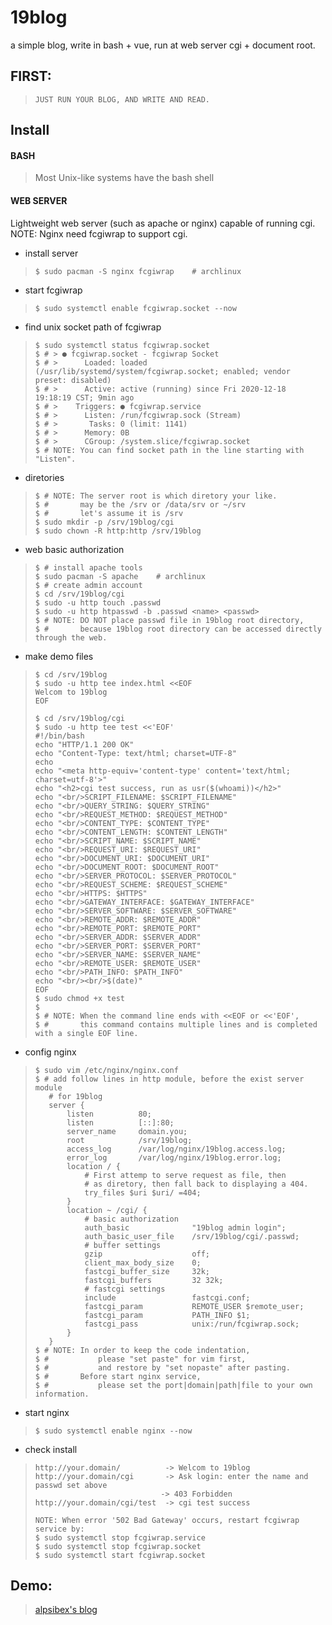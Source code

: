 # 19blog
a simple blog, write in bash + vue, run at web server cgi + document root.

## FIRST:
>`JUST RUN YOUR BLOG, AND WRITE AND READ.`

## Install

#### BASH
>Most Unix-like systems have the bash shell

#### WEB SERVER
Lightweight web server (such as apache or nginx) capable of running cgi.  
NOTE: Nginx need fcgiwrap to support cgi.

- install server
>```shell
>$ sudo pacman -S nginx fcgiwrap    # archlinux
>```
- start fcgiwrap
>```shell
>$ sudo systemctl enable fcgiwrap.socket --now
>```
- find unix socket path of fcgiwrap
>```shell
>$ sudo systemctl status fcgiwrap.socket
>$ # > ● fcgiwrap.socket - fcgiwrap Socket
>$ # >      Loaded: loaded (/usr/lib/systemd/system/fcgiwrap.socket; enabled; vendor preset: disabled)
>$ # >      Active: active (running) since Fri 2020-12-18 19:18:19 CST; 9min ago
>$ # >    Triggers: ● fcgiwrap.service
>$ # >      Listen: /run/fcgiwrap.sock (Stream)
>$ # >       Tasks: 0 (limit: 1141)
>$ # >      Memory: 0B
>$ # >      CGroup: /system.slice/fcgiwrap.socket
>$ # NOTE: You can find socket path in the line starting with "Listen".
>```
- diretories
>```shell
>$ # NOTE: The server root is which diretory your like.
>$ #       may be the /srv or /data/srv or ~/srv
>$ #       let's assume it is /srv
>$ sudo mkdir -p /srv/19blog/cgi
>$ sudo chown -R http:http /srv/19blog
>```
- web basic authorization
>```shell
>$ # install apache tools
>$ sudo pacman -S apache    # archlinux
>$ # create admin account
>$ cd /srv/19blog/cgi
>$ sudo -u http touch .passwd
>$ sudo -u http htpasswd -b .passwd <name> <passwd>
>$ # NOTE: DO NOT place passwd file in 19blog root directory,
>$ #       because 19blog root directory can be accessed directly through the web.       
>```
- make demo files
>```shell
>$ cd /srv/19blog
>$ sudo -u http tee index.html <<EOF
>Welcom to 19blog
>EOF
>
>$ cd /srv/19blog/cgi
>$ sudo -u http tee test <<'EOF'
>#!/bin/bash
>echo "HTTP/1.1 200 OK"
>echo "Content-Type: text/html; charset=UTF-8"
>echo 
>echo "<meta http-equiv='content-type' content='text/html; charset=utf-8'>"
>echo "<h2>cgi test success, run as usr($(whoami))</h2>"
>echo "<br/>SCRIPT_FILENAME: $SCRIPT_FILENAME"
>echo "<br/>QUERY_STRING: $QUERY_STRING"
>echo "<br/>REQUEST_METHOD: $REQUEST_METHOD"
>echo "<br/>CONTENT_TYPE: $CONTENT_TYPE"
>echo "<br/>CONTENT_LENGTH: $CONTENT_LENGTH"
>echo "<br/>SCRIPT_NAME: $SCRIPT_NAME"
>echo "<br/>REQUEST_URI: $REQUEST_URI"
>echo "<br/>DOCUMENT_URI: $DOCUMENT_URI"
>echo "<br/>DOCUMENT_ROOT: $DOCUMENT_ROOT"
>echo "<br/>SERVER_PROTOCOL: $SERVER_PROTOCOL"
>echo "<br/>REQUEST_SCHEME: $REQUEST_SCHEME"
>echo "<br/>HTTPS: $HTTPS"
>echo "<br/>GATEWAY_INTERFACE: $GATEWAY_INTERFACE"
>echo "<br/>SERVER_SOFTWARE: $SERVER_SOFTWARE"
>echo "<br/>REMOTE_ADDR: $REMOTE_ADDR"
>echo "<br/>REMOTE_PORT: $REMOTE_PORT"
>echo "<br/>SERVER_ADDR: $SERVER_ADDR"
>echo "<br/>SERVER_PORT: $SERVER_PORT"
>echo "<br/>SERVER_NAME: $SERVER_NAME"
>echo "<br/>REMOTE_USER: $REMOTE_USER"
>echo "<br/>PATH_INFO: $PATH_INFO"
>echo "<br/><br/>$(date)"
>EOF
>$ sudo chmod +x test
>$
>$ # NOTE: When the command line ends with <<EOF or <<'EOF', 
>$ #       this command contains multiple lines and is completed with a single EOF line.
>```
- config nginx
>```shell
>$ sudo vim /etc/nginx/nginx.conf
>$ # add follow lines in http module, before the exist server module
>    # for 19blog
>    server {
>        listen          80;
>        listen          [::]:80;
>        server_name     domain.you;
>        root            /srv/19blog;
>        access_log      /var/log/nginx/19blog.access.log;
>        error_log       /var/log/nginx/19blog.error.log;
>        location / {
>            # First attemp to serve request as file, then
>            # as diretory, then fall back to displaying a 404.
>            try_files $uri $uri/ =404;
>        }
>        location ~ /cgi/ {
>            # basic authorization
>            auth_basic              "19blog admin login";
>            auth_basic_user_file    /srv/19blog/cgi/.passwd;
>            # buffer settings
>            gzip                    off;
>            client_max_body_size    0;
>            fastcgi_buffer_size     32k;
>            fastcgi_buffers         32 32k;
>            # fastcgi settings
>            include                 fastcgi.conf;
>            fastcgi_param           REMOTE_USER $remote_user;
>            fastcgi_param           PATH_INFO $1;
>            fastcgi_pass            unix:/run/fcgiwrap.sock;
>        }
>    }
>$ # NOTE: In order to keep the code indentation, 
>$ #           please "set paste" for vim first, 
>$ #           and restore by "set nopaste" after pasting.
>$ #       Before start nginx service, 
>$ #           please set the port|domain|path|file to your own information.
>```
- start nginx
>```shell
>$ sudo systemctl enable nginx --now
>```
- check install
>```shell
>http://your.domain/          -> Welcom to 19blog
>http://your.domain/cgi       -> Ask login: enter the name and passwd set above
>                             -> 403 Forbidden
>http://your.domain/cgi/test  -> cgi test success
>
>NOTE: When error '502 Bad Gateway' occurs, restart fcgiwrap service by:
>$ sudo systemctl stop fcgiwrap.service
>$ sudo systemctl stop fcgiwrap.socket
>$ sudo systemctl start fcgiwrap.socket
>```
## Demo:
>[alpsibex's blog](http://blog.alpsibex.cn)

